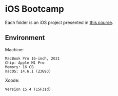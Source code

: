 # iOS Bootcamp

Each folder is an iOS project presented in [this course](https://www.udemy.com/course/ios-13-app-development-bootcamp).

## Environment

Machine:

```plaintext
MacBook Pro 16-inch, 2021
Chip: Apple M1 Pro
Memory: 16 GB
macOS: 14.6.1 (23G93)
```

Xcode:

```plaintext
Version 15.4 (15F31d)
```
